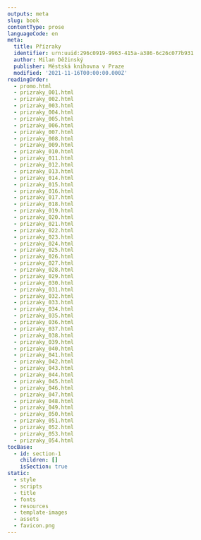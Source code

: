 ```yaml
---
outputs: meta
slug: book
contentType: prose
languageCode: en
meta:
  title: Přízraky
  identifier: urn:uuid:296c0919-9963-415a-a386-6c26c077b931
  author: Milan Děžinský
  publisher: Městská knihovna v Praze
  modified: '2021-11-16T00:00:00.000Z'
readingOrder:
  - promo.html
  - prizraky_001.html
  - prizraky_002.html
  - prizraky_003.html
  - prizraky_004.html
  - prizraky_005.html
  - prizraky_006.html
  - prizraky_007.html
  - prizraky_008.html
  - prizraky_009.html
  - prizraky_010.html
  - prizraky_011.html
  - prizraky_012.html
  - prizraky_013.html
  - prizraky_014.html
  - prizraky_015.html
  - prizraky_016.html
  - prizraky_017.html
  - prizraky_018.html
  - prizraky_019.html
  - prizraky_020.html
  - prizraky_021.html
  - prizraky_022.html
  - prizraky_023.html
  - prizraky_024.html
  - prizraky_025.html
  - prizraky_026.html
  - prizraky_027.html
  - prizraky_028.html
  - prizraky_029.html
  - prizraky_030.html
  - prizraky_031.html
  - prizraky_032.html
  - prizraky_033.html
  - prizraky_034.html
  - prizraky_035.html
  - prizraky_036.html
  - prizraky_037.html
  - prizraky_038.html
  - prizraky_039.html
  - prizraky_040.html
  - prizraky_041.html
  - prizraky_042.html
  - prizraky_043.html
  - prizraky_044.html
  - prizraky_045.html
  - prizraky_046.html
  - prizraky_047.html
  - prizraky_048.html
  - prizraky_049.html
  - prizraky_050.html
  - prizraky_051.html
  - prizraky_052.html
  - prizraky_053.html
  - prizraky_054.html
tocBase:
  - id: section-1
    children: []
    isSection: true
static:
  - style
  - scripts
  - title
  - fonts
  - resources
  - template-images
  - assets
  - favicon.png
---
```

